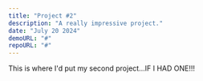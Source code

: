 ```yaml
---
title: "Project #2"
description: "A really impressive project."
date: "July 20 2024"
demoURL: "#"
repoURL: "#"
---
```


This is where I'd put my second project...IF I HAD ONE!!!